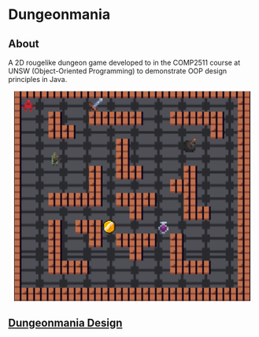 # Dungeonmania

## About

A 2D rougelike dungeon game developed to in the COMP2511 course at UNSW (Object-Oriented Programming) to demonstrate OOP design principles in Java.

<div align="center">
    <img src="./dungeon.png">
</div>

## [Dungeonmania Design](./design.pdf)
